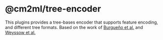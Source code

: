 # @cm2ml/tree-encoder

This plugins provides a tree-bases encoder that supports feature encoding, and different tree formats.
Based on the work of [Burgueño et al.](https://link.springer.com/article/10.1007/s10270-021-00893-y) and [Weyssow et al.](https://arxiv.org/abs/2104.01642)
